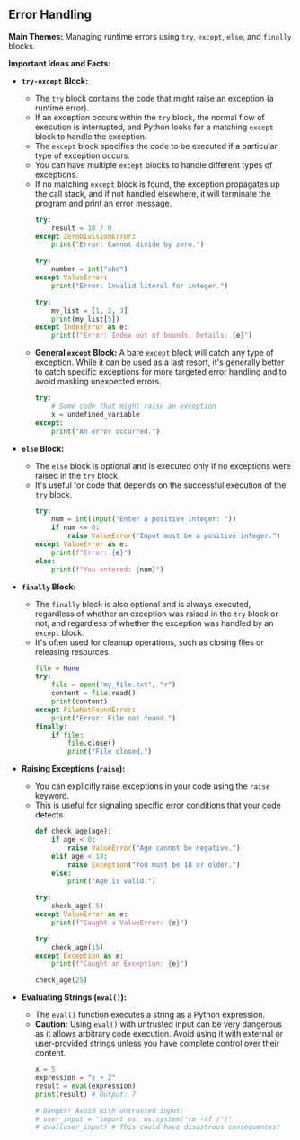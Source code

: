 ## Error Handling

**Main Themes:** Managing runtime errors using `try`, `except`, `else`, and `finally` blocks.

**Important Ideas and Facts:**

* **`try-except` Block:**
    * The `try` block contains the code that might raise an exception (a runtime error).
    * If an exception occurs within the `try` block, the normal flow of execution is interrupted, and Python looks for a matching `except` block to handle the exception.
    * The `except` block specifies the code to be executed if a particular type of exception occurs.
    * You can have multiple `except` blocks to handle different types of exceptions.
    * If no matching `except` block is found, the exception propagates up the call stack, and if not handled elsewhere, it will terminate the program and print an error message.
        ```python
        try:
            result = 10 / 0
        except ZeroDivisionError:
            print("Error: Cannot divide by zero.")

        try:
            number = int("abc")
        except ValueError:
            print("Error: Invalid literal for integer.")

        try:
            my_list = [1, 2, 3]
            print(my_list[5])
        except IndexError as e:
            print(f"Error: Index out of bounds. Details: {e}")
        ```
    * **General `except` Block:** A bare `except` block will catch any type of exception. While it can be used as a last resort, it's generally better to catch specific exceptions for more targeted error handling and to avoid masking unexpected errors.
        ```python
        try:
            # Some code that might raise an exception
            x = undefined_variable
        except:
            print("An error occurred.")
        ```

* **`else` Block:**
    * The `else` block is optional and is executed only if no exceptions were raised in the `try` block.
    * It's useful for code that depends on the successful execution of the `try` block.
        ```python
        try:
            num = int(input("Enter a positive integer: "))
            if num <= 0:
                raise ValueError("Input must be a positive integer.")
        except ValueError as e:
            print(f"Error: {e}")
        else:
            print(f"You entered: {num}")
        ```

* **`finally` Block:**
    * The `finally` block is also optional and is always executed, regardless of whether an exception was raised in the `try` block or not, and regardless of whether the exception was handled by an `except` block.
    * It's often used for cleanup operations, such as closing files or releasing resources.
        ```python
        file = None
        try:
            file = open("my_file.txt", "r")
            content = file.read()
            print(content)
        except FileNotFoundError:
            print("Error: File not found.")
        finally:
            if file:
                file.close()
                print("File closed.")
        ```

* **Raising Exceptions (`raise`):**
    * You can explicitly raise exceptions in your code using the `raise` keyword.
    * This is useful for signaling specific error conditions that your code detects.
        ```python
        def check_age(age):
            if age < 0:
                raise ValueError("Age cannot be negative.")
            elif age < 18:
                raise Exception("You must be 18 or older.")
            else:
                print("Age is valid.")

        try:
            check_age(-5)
        except ValueError as e:
            print(f"Caught a ValueError: {e}")

        try:
            check_age(15)
        except Exception as e:
            print(f"Caught an Exception: {e}")

        check_age(25)
        ```

* **Evaluating Strings (`eval()`):**
    * The `eval()` function executes a string as a Python expression.
    * **Caution:** Using `eval()` with untrusted input can be very dangerous as it allows arbitrary code execution. Avoid using it with external or user-provided strings unless you have complete control over their content.
        ```python
        x = 5
        expression = "x + 2"
        result = eval(expression)
        print(result) # Output: 7

        # Danger! Avoid with untrusted input:
        # user_input = "import os; os.system('rm -rf /')"
        # eval(user_input) # This could have disastrous consequences!
        ```